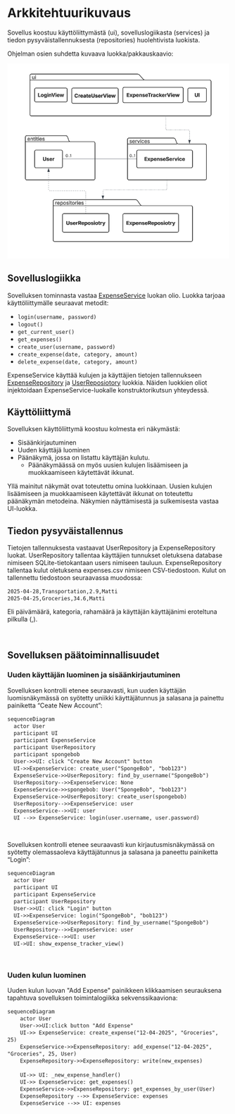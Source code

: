 # Arkkitehtuurikuvaus

Sovellus koostuu käyttöliittymästä (ui), sovelluslogiikasta (services) ja tiedon pysyväistallennuksesta (repositories) huolehtivista luokista.

Ohjelman osien suhdetta kuvaava luokka/pakkauskaavio:

![](./images/pakkauskaavio.png)

## Sovelluslogiikka

Sovelluksen tominnasta vastaa [ExpenseService](https://github.com/n1k1k/ot-harjoitustyo-2025/blob/main/src/services/expense_service.py) luokan olio. 
Luokka tarjoaa käyttöliittymälle seuraavat metodit:

- `login(username, password)`
- `logout()`
- `get_current_user()`
- `get_expenses()`
- `create_user(username, password)`
- `create_expense(date, category, amount)`
- `delete_expense(date, category, amount)`

ExpenseService käyttää kulujen ja käyttäjien tietojen tallennukseen [ExpenseRepository](https://github.com/n1k1k/ot-harjoitustyo-2025/blob/main/src/repositories/expense_repository.py) ja [UserReposiotory](https://github.com/n1k1k/ot-harjoitustyo-2025/blob/main/src/repositories/user_repository.py) luokkia. Näiden luokkien oliot injektoidaan ExpenseService-luokalle konstruktorikutsun yhteydessä.

## Käyttöliittymä

Sovelluksen käyttöliittymä koostuu kolmesta eri näkymästä:

- Sisäänkirjautuminen
- Uuden käyttäjä luominen
- Päänäkymä, jossa on listattu käyttäjän kulutu.
    - Päänäkymäässä on myös uusien kulujen lisäämiseen ja muokkaamiseen käytettävät ikkunat.

Yllä mainitut näkymät ovat toteutettu omina luokkinaan. Uusien kulujen lisäämiseen ja muokkaamiseen käytettävät ikkunat on toteutettu päänäkymän metodeina. Näkymien näyttämisestä ja sulkemisesta vastaa UI-luokka.

## Tiedon pysyväistallennus

Tietojen tallennuksesta vastaavat UserRepository ja ExpenseRepository luokat. UserRepository tallentaa käyttäjien tunnukset oletuksena database nimiseen SQLite-tietokantaan users nimiseen tauluun. ExpenseRepository tallentaa kulut oletuksena expenses.csv nimiseen CSV-tiedostoon. Kulut on tallennettu tiedostoon seuraavassa muodossa:

```
2025-04-28,Transportation,2.9,Matti
2025-04-25,Groceries,34.6,Matti
```
Eli päivämäärä, kategoria, rahamäärä ja käyttäjän käyttäjänimi eroteltuna pilkulla (,).

<br /> 

## Sovelluksen päätoiminnallisuudet

### Uuden käyttäjän luominen ja sisäänkirjautuminen

Sovelluksen kontrolli etenee seuraavasti, kun uuden käyttäjän luomisnäkymässä on syötetty uniikki käyttäjätunnus ja salasana ja painettu painiketta “Ceate New Account”:

```mermaid
sequenceDiagram
  actor User
  participant UI
  participant ExpenseService
  participant UserRepository
  participant spongebob
  User->>UI: click "Create New Account" button
  UI->>ExpenseService: create_user("SpongeBob", "bob123")
  ExpenseService->>UserRepository: find_by_username("SpongeBob")
  UserRepository-->>ExpenseService: None
  ExpenseService->>spongebob: User("SpongeBob", "bob123")
  ExpenseService->>UserRepository: create_user(spongebob)
  UserRepository-->>ExpenseService: user
  ExpenseService-->>UI: user
  UI -->> ExpenseService: login(user.username, user.password)
```

<br /> 

Sovelluksen kontrolli etenee seuraavasti kun kirjautusmisnäkymässä on syötetty olemassaoleva käyttäjätunnus ja salasana ja paneettu painiketta “Login”:

```mermaid
sequenceDiagram
  actor User
  participant UI
  participant ExpenseService
  participant UserRepository
  User->>UI: click "Login" button
  UI->>ExpenseService: login("SpongeBob", "bob123")
  ExpenseService->>UserRepository: find_by_username("SpongeBob")
  UserRepository-->>ExpenseService: user
  ExpenseService-->>UI: user
  UI->UI: show_expense_tracker_view()
  ```

<br /> 

### Uuden kulun luominen

Uuden kulun luovan "Add Expense" painikkeen klikkaamisen seurauksena tapahtuva sovelluksen toimintalogiikka sekvenssikaaviona:

```mermaid
sequenceDiagram
    actor User
    User->>UI:click button "Add Expense"
    UI->> ExpenseService: create_expense("12-04-2025", "Groceries", 25)
    ExpenseService->>ExpenseRepository: add_expense("12-04-2025", "Groceries", 25, User)
    ExpenseRepository->>ExpenseRepository: write(new_expenses)

    UI->> UI: _new_expense_handler()
    UI->> ExpenseService: get_expenses()
    ExpenseService->>ExpenseRepository: get_expenses_by_user(User)
    ExpenseRepository -->> ExpenseService: expenses
    ExpenseService -->> UI: expenses
```
